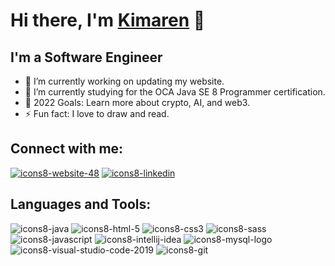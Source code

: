# Hi there, I'm [Kimaren][website] 👋


## I'm a Software Engineer
- 🔭 I’m currently working on updating my website.
- 🌱 I’m currently studying for the OCA Java SE 8 Programmer certification.
- 🥅 2022 Goals: Learn more about crypto, AI, and web3.
- ⚡ Fun fact: I love to draw and read.

## Connect with me: 
[![icons8-website-48](https://user-images.githubusercontent.com/68677767/163668144-f9e6155b-a0a0-414c-8e01-bf93079905fe.png)][website]
[![icons8-linkedin](https://user-images.githubusercontent.com/68677767/163668079-32b7fa46-90d7-4f1f-a17c-7d90771d372d.svg)][linkedin]

## Languages and Tools:
![icons8-java](https://user-images.githubusercontent.com/68677767/163667797-5a67de63-bbb4-470e-8389-abe165f95ce8.svg)
![icons8-html-5](https://user-images.githubusercontent.com/68677767/163667838-394a9cb8-892d-4559-a71a-4443c12f1aad.svg)
![icons8-css3](https://user-images.githubusercontent.com/68677767/163667862-c811c906-04e3-4a1a-a6f8-9644ae713f79.svg)
![icons8-sass](https://user-images.githubusercontent.com/68677767/163667911-09e228f0-ac81-4a1e-8cc5-8b8e60639bb2.svg)
![icons8-javascript](https://user-images.githubusercontent.com/68677767/163667877-9b9cc06f-76b8-4e4d-83fd-0fdd076e1ee9.svg)
![icons8-intellij-idea](https://user-images.githubusercontent.com/68677767/163667527-6f9478fd-2fdf-46bf-8c41-e721f663eb82.svg)
![icons8-mysql-logo](https://user-images.githubusercontent.com/68677767/163667740-92c8abd9-c4ad-4e2c-8a7f-b84ebbca322a.svg)
![icons8-visual-studio-code-2019](https://user-images.githubusercontent.com/68677767/163667761-d1d2057d-bb63-4b52-9f1e-f66e3e4135da.svg)
![icons8-git](https://user-images.githubusercontent.com/68677767/163667969-7768bd08-3a98-4231-8d15-92bee0b1d5d6.svg)



[website]: https://kimarennaidoo.com/
[linkedin]: https://www.linkedin.com/in/kimaren-naidoo!

